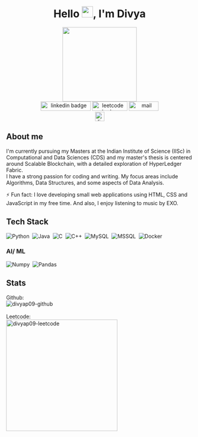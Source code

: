<!--
Here are some ideas to get you started:

- 🔭 I’m currently working on ...
- 🌱 I’m currently learning ...
- 👯 I’m looking to collaborate on ...
- 🤔 I’m looking for help with ...
- 💬 Ask me about ...
- 📫 How to reach me: ...
- 😄 Pronouns: ...
- ⚡ Fun fact: ...
-->
<h1 align="center">
  Hello <img src="https://media.giphy.com/media/hvRJCLFzcasrR4ia7z/giphy.gif" width="30px"/>, I'm Divya
</h1>

<div id="header" align="center">
  <img src="https://i.giphy.com/media/v1.Y2lkPTc5MGI3NjExb25mZ3FqZjI4aHdwM3pqeG1ibTVhcnBxajd4bjdyYmxqazVzOHB0diZlcD12MV9pbnRlcm5hbF9naWZfYnlfaWQmY3Q9Zw/L1R1tvI9svkIWwpVYr/giphy.gif" width="200" />
</div>

<div id="badges" align="center">
  <div>
    <a href="https://linkedin.com/in/divya-pulivarthi" target="_blank"><img src="https://img.shields.io/badge/-Divya%20Pulivarthi-0077B5?style=flat&logo=Linkedin&logoColor=white" width="135" height="25" alt="linkedin badge" /></a>
    <a href="https://leetcode.com/u/divyap09" target="_blank">         <img src="https://img.shields.io/badge/-divyap09-FFA116?style=flat&logo=LeetCode&logoColor=black" width="95" height="25" alt="leetcode badge" /></a>
    <a href="mailto:divyapulivarthi09@gmail.com" target="_blank"><img src="https://img.shields.io/badge/Gmail-D14836?style=flat&logo=gmail&logoColor=white" width="80" alt="mail" height="25"/></a>
  </div>
  
  <div>
    <img src="https://komarev.com/ghpvc/?username=divyap09&label=Profile%20views&color=0e75b6&style=flat" alt="divyap09" height="25" />
  </div>
</div>


## About me
<section id="about">
  <p>I'm currently pursuing my Masters at the Indian Institute of Science (IISc) in Computational and Data Sciences (CDS) and my master's thesis is centered around Scalable Blockchain, with a detailed exploration of HyperLedger Fabric. <br/> I have a strong passion for coding and writing. My focus areas include Algorithms, Data Structures, and some aspects of Data Analysis.</p>

  ⚡ Fun fact: I love developing small web applications using HTML, CSS and JavaScript in my free time. And also, I enjoy listening to music by EXO.
    
</section>

<!-- About section-->

<!--Tools & Techologies -->
<!-- icons from https://github.com/devicons/devicon/tree/master/icons -->
## Tech Stack

<section id="tech_stack">
  <img src="https://img.shields.io/badge/-Python-fff?&logo=Python" alt="Python">&nbsp;
  <img src="https://img.shields.io/badge/-Java-fff?&logo=Java" alt="Java">&nbsp;
  <img src="https://img.shields.io/badge/-C-fff?&logo=C" alt="C">&nbsp;
  <img src="https://img.shields.io/badge/-C++-fff?&logo=c%2b%2b&logoColor=00599C" alt="C++">&nbsp;
  <img src="https://img.shields.io/badge/-MySQL-fff?&logo=MySQL&logoColor=00599C" alt="MySQL">&nbsp;
  <img src="https://img.shields.io/badge/-MSSQL-fff?&logo=SQL&logoColor=00599C" alt="MSSQL">&nbsp;
  <img src="https://img.shields.io/badge/-Docker-fff?&logo=Docker&logoColor=00599C" alt="Docker">&nbsp;
</section>


### AI/ ML
<img src="https://img.shields.io/badge/-Numpy-fff?&logo=Numpy&logoColor=00599C" alt="Numpy">&nbsp;
<img src="https://img.shields.io/badge/-Pandas-fff?&logo=Pandas&logoColor=00599C" alt="Pandas">&nbsp;
<div>
  <!--<img src="https://github.com/tandpfun/skill-icons/blob/main/icons/Python-Dark.svg" title="Python" alt="Python" width="40" height="40"/>&nbsp;
    <img src="https://raw.githubusercontent.com/devicons/devicon/master/icons/java/java-original.svg" alt="java" width="40" height="40"/>&nbsp;
    <img src="https://raw.githubusercontent.com/devicons/devicon/master/icons/python/python-original.svg" alt="python" width="40" height="40"/>&nbsp; -->
  <!--<img src="https://raw.githubusercontent.com/numpy/numpy/main/branding/logo/primary/numpylogo.svg" alt="Numpy" width="50" height="40">&nbsp;
  <img src="https://pandas.pydata.org/static/img/pandas.svg" alt="Pandas Logo" width="50" height="40">&nbsp;
  -->
  <!--<a href="#" target="_blank" rel="noreferrer"><img src="https://raw.githubusercontent.com/devicons/devicon/2ae2a900d2f041da66e950e4d48052658d850630/icons/pandas/pandas-original.svg" alt="pandas" width="40" height="40"/></a>
 <a href="#" target="_blank" rel="noreferrer"><img src="https://www.vectorlogo.zone/logos/pytorch/pytorch-icon.svg" alt="pytorch" width="40" height="40"/></a>
 <a href="https://scikit-learn.org/" target="_blank" rel="noreferrer"> <img src="https://upload.wikimedia.org/wikipedia/commons/0/05/Scikit_learn_logo_small.svg" alt="scikit_learn" width="40" height="40"/></a>
 <a href="#" target="_blank" rel="noreferrer"><img src="https://seaborn.pydata.org/_images/logo-mark-lightbg.svg" alt="seaborn" width="40" height="40"/></a>
 <a href="#" target="_blank" rel="noreferrer"> <img src="https://www.vectorlogo.zone/logos/tensorflow/tensorflow-icon.svg" alt="tensorflow" width="40" height="40"/> </a> </p>
  -->

  <!--<img src="https://raw.githubusercontent.com/devicons/devicon/master/icons/docker/docker-original-wordmark.svg" alt="docker" width="40" height="40"/>&nbsp; -->

 <!--<img src="https://www.svgrepo.com/show/303229/microsoft-sql-server-logo.svg" alt="mssql" width="40" height="40"/> &nbsp; 
 <img src="https://raw.githubusercontent.com/devicons/devicon/master/icons/mysql/mysql-original-wordmark.svg" alt="mysql" width="40" height="40"/> &nbsp; -->
</div>






## Stats
<div>
  Github: <br/>
  <img src="https://github-readme-stats.vercel.app/api/top-langs?username=divyap09&show_icons=true&locale=en&layout=compact" alt="divyap09-github" /> <br/>

  <br/>
  Leetcode: <br/>
  <img src="https://leetcode.card.workers.dev/divyap09?theme=default&font=&extension=null" alt="divyap09-leetcode" width="300" />
</div>










